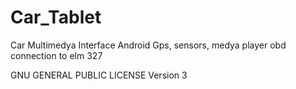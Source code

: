 Car_Tablet
==========
Car Multimedya Interface Android
Gps, sensors, medya player obd connection to elm 327 

GNU GENERAL PUBLIC LICENSE Version 3
